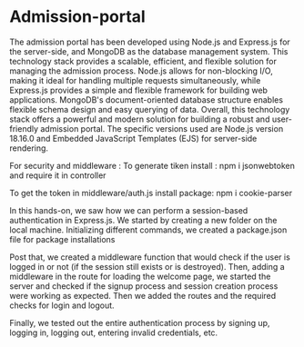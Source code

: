 # Admission-portal
The admission portal has been developed using Node.js and Express.js for the server-side, and MongoDB as the database management system.
This technology stack provides a scalable, efficient, and flexible solution for managing the admission process. Node.js allows for non-blocking I/O, making it ideal for handling multiple requests simultaneously, while Express.js provides a simple and flexible framework for building web applications. MongoDB's document-oriented database structure enables flexible schema design and easy querying of data. Overall, this technology stack offers a powerful and modern solution for building a robust and user-friendly admission portal.
The specific versions used are Node.js version 18.16.0 and Embedded JavaScript Templates (EJS) for server-side rendering. 


For security and middleware :
  To generate tiken install : npm i         jsonwebtoken and require it in controller

  To get the token in middleware/auth.js install package:
  npm i cookie-parser
  
  In this hands-on, we saw how we can perform a session-based authentication in Express.js. We started by creating a new folder on the local machine. Initializing 
  different commands, we created a package.json file for package installations

  Post that, we created a middleware function that would check if the user is logged in or not (if the session still exists or is destroyed). Then, adding a middleware 
  in the route for loading the welcome page, we started the server and checked if the signup process and session creation process were working as expected. Then we 
  added the routes and the required checks for login and logout.

  Finally, we tested out the entire authentication process by signing up, logging in, logging out, entering invalid credentials, etc.



